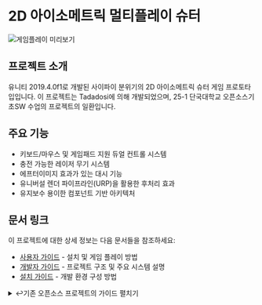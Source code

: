 # 2D 아이소메트릭 멀티플레이 슈터

![게임플레이 미리보기](https://github.com/tadadosii/ImageStorage/blob/master/Isometric_Shooter_Study_v0.2_Gameplay.gif)

## 프로젝트 소개

유니티 2019.4.0f1로 개발된 사이파이 분위기의 2D 아이소메트릭 슈터 게임 프로토타입입니다. 이 프로젝트는 Tadadosi에 의해 개발되었으며, 25-1 단국대학교 오픈소스기초SW 수업의 프로젝트의 일환입니다.

## 주요 기능

- 키보드/마우스 및 게임패드 지원 듀얼 컨트롤 시스템
- 충전 가능한 레이저 무기 시스템
- 에프터이미지 효과가 있는 대시 기능
- 유니버설 렌더 파이프라인(URP)을 활용한 후처리 효과
- 유지보수 용이한 컴포넌트 기반 아키텍처

## 문서 링크

이 프로젝트에 대한 상세 정보는 다음 문서들을 참조하세요:

- [사용자 가이드](USER_GUIDE.md) - 설치 및 게임 플레이 방법
- [개발자 가이드](DEVELOPER_GUIDE.md) - 프로젝트 구조 및 주요 시스템 설명
- [설치 가이드](INSTALLATION.md) - 개발 환경 구성 방법

<details>
  <summary> ↩️기존 오픈소스 프로젝트의 가이드 펼치기 </summary>

## 빠른 시작

### 게임 플레이
1. [Releases](https://github.com/tadadosii/2DTopDownIsometricShooterStudy/releases) 페이지에서 최신 빌드 다운로드
2. 압축 파일 해제 후 실행 파일 실행

### 개발
1. 저장소 복제: `git clone https://github.com/tadadosii/2DTopDownIsometricShooterStudy.git`
2. Unity 2019.4.0f1에서 프로젝트 열기
3. `Assets/Scenes/MainScene.unity` 씬 열기

## 주요 조작법

### 키보드 및 마우스
- **이동**: WASD 키
- **조준**: 마우스
- **발사**: 마우스 왼쪽 버튼
- **차지 샷**: 마우스 오른쪽 버튼 (누르고 있기)
- **대시**: 스페이스바
- **무기 전환**: Q/E 또는 마우스 휠

### 게임패드 (Xbox 레이아웃)
- **이동**: 왼쪽 스틱
- **조준**: 오른쪽 스틱
- **발사**: RT
- **차지 샷**: LT
- **대시**: RB
- **무기 전환**: A/B 버튼

## 스크린샷

<p align="center">
<img src="https://i.imgur.com/OfmTyZ6.png" width="30%">
<img src="https://i.imgur.com/Bpkg4dB.gif" width="30%">
<img src="https://i.imgur.com/DjfttAc.gif" width="30%">
</p>

## 기여 방법

1. 저장소 포크
2. 기능 브랜치 생성 (`git checkout -b feature/amazing-feature`)
3. 변경사항 커밋 (`git commit -m 'Add some amazing feature'`)
4. 브랜치 푸시 (`git push origin feature/amazing-feature`)
5. Pull Request 오픈

## 제작 정보

### 스크립트 크레딧
- [CameraShake](https://gist.github.com/ftvs/5822103) by ftvs on Github
- [Singleton pattern](https://github.com/UnityCommunity/UnitySingleton) MIT Licence @ Unity Community

### 사운드 크레딧
- 효과음: [Freesound.org](https://freesound.org)에서 제공
  - Short Laser Shots by [Emanuele_Correani](https://freesound.org/people/Emanuele_Correani/sounds/260155/) - CC-BY-3.0
  - Sci-Fi Force Field Impact 15 by [StormwaveAudio](https://freesound.org/people/StormwaveAudio/sounds/330629/) - CC-BY-3.0
  - Sci_FI_Weapon_01 by [ST303](https://freesound.org/people/ST303/sounds/338783/) - CC0 1.0
  - SciFi Gun - Mega Charge Cannon by [dpren](https://freesound.org/people/dpren/sounds/440147/) - CC0 1.0

### 음악 크레딧
- Azimutez by [Sci Fi Industries](https://freemusicarchive.org/music/Sci_Fi_Industries/Blame_the_Lord/01_sci_fi_industries_-_azimutez) - CC BY-NC-SA 3.0

## 지원 및 연락처

### 원본 프로젝트 개발자
- [Twitter @tadadosi](https://twitter.com/tadadosi)
- [Reddit u/tadadosi](https://www.reddit.com/user/tadadosi)

### 현재 프로젝트 관리자
- [GitHub @probablymayb](https://github.com/probablymayb) - 포크 프로젝트 관리자 및 문서화 담당

### 이슈 및 문의
- [GitHub Issues](https://github.com/probablymaybe/2DTopDownIsometricShooterStudy/issues) - 버그 리포트 및 기능 요청

## 라이센스

이 프로젝트는 MIT 라이센스 하에 제공됩니다. 자세한 내용은 [LICENSE](LICENSE) 파일을 참조하세요.

* MIT 라이센스는 코드와 프로젝트 설정에만 적용됩니다. 오디오 파일과 스프라이트에는 별도의 라이센스 조건이 적용됩니다.
* 스프라이트는 개인 사용에 한해 무료로 제공됩니다.
</details>

